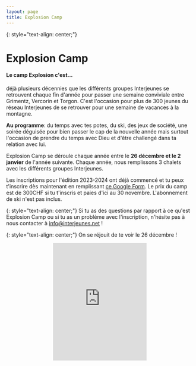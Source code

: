 ```yaml
---
layout: page
title: Explosion Camp
---
```

{: style="text-align: center;"}
# Explosion Camp

#### Le camp Explosion c'est...

déjà plusieurs décennies que les différents groupes Interjeunes se retrouvent chaque fin d'année pour passer une semaine conviviale entre Grimentz, Vercorin et Torgon. C'est l'occasion pour plus de 300 jeunes du réseau Interjeunes de se retrouver pour une semaine de vacances à la montagne.

**Au programme**: du temps avec tes potes, du ski, des jeux de société, une soirée déguisée pour bien passer le cap de la nouvelle année mais surtout l'occasion de prendre du temps avec Dieu et d'être challengé dans ta relation avec lui.

Explosion Camp se déroule chaque année entre le **26 décembre et le 2 janvier** de l'année suivante. Chaque année, nous remplissons 3 chalets avec les différents groupes Interjeunes.

Les inscriptions pour l'édition 2023-2024 ont déjà commencé et tu peux t'inscrire dès maintenant en remplissant [ce Google Form](https://docs.google.com/forms/d/e/1FAIpQLSdGFgcyYvTC8q8N0Uk9_BLFXxDdF3EmMIIxxp5tSeTzA9BYUw/viewform?usp=sf_link). Le prix du camp est de 300CHF si tu t'inscris et paies d'ici au 30 novembre. L'abonnement de ski n'est pas inclus.

{: style="text-align: center;"}
Si tu as des questions par rapport à ce qu'est Explosion Camp ou si tu as un problème avec l'inscription, n'hésite pas à nous contacter à [info@interjeunes.net](mailto:info@interjeunes.net)&nbsp;!

{: style="text-align: center;"}
On se réjouit de te voir le 26 décembre&nbsp;!
<p align="center">
<iframe width="50%" height="315" src="https://www.youtube.com/embed/o18RmRXpx-Y" title="YouTube video player" frameborder="0" allow="accelerometer; autoplay; clipboard-write; encrypted-media; gyroscope; picture-in-picture" allowfullscreen marginheight="0" marginwidth="0"></iframe>
</p>
